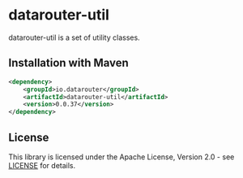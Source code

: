 # datarouter-util

datarouter-util is a set of utility classes.


## Installation with Maven

```xml
<dependency>
	<groupId>io.datarouter</groupId>
	<artifactId>datarouter-util</artifactId>
	<version>0.0.37</version>
</dependency>
```

## License

This library is licensed under the Apache License, Version 2.0 - see [LICENSE](../LICENSE) for details.
